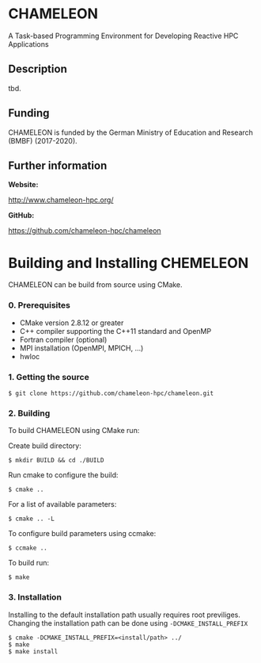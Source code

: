 CHAMELEON
====

A Task-based Programming Environment for Developing Reactive HPC Applications

Description
-------

tbd.

Funding
-------

CHAMELEON is funded by the German Ministry of Education and Research (BMBF) (2017-2020).


Further information
---------

**Website:**

http://www.chameleon-hpc.org/

**GitHub:**

https://github.com/chameleon-hpc/chameleon


Building and Installing CHEMELEON
============

CHAMELEON can be build from source using CMake.

### 0. Prerequisites

- CMake version 2.8.12 or greater
- C++ compiler supporting the C++11 standard and OpenMP
- Fortran compiler (optional)
- MPI installation (OpenMPI, MPICH, ...)
- hwloc

### 1. Getting the source 

    $ git clone https://github.com/chameleon-hpc/chameleon.git

### 2. Building

To build CHAMELEON using CMake run:

Create build directory:

    $ mkdir BUILD && cd ./BUILD

Run cmake to configure the build:

    $ cmake ..

For a list of available parameters:

    $ cmake .. -L

To configure build parameters using ccmake:

    $ ccmake ..

To build run:

    $ make

### 3. Installation

Installing to the default installation path usually requires root previliges. Changing the installation path can be done using `-DCMAKE_INSTALL_PREFIX`

    $ cmake -DCMAKE_INSTALL_PREFIX=<install/path> ../
    $ make
    $ make install
